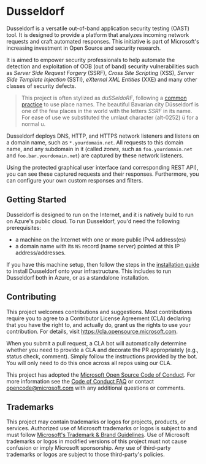 # Dusseldorf

Dusseldorf is a versatile out-of-band application security testing (OAST) tool.  It is designed to provide a platform that analyzes incoming network requests and craft automated responses.  This initiative is part of Microsoft's increasing investment in Open Source and security research.  

It is aimed to empower security professionals to help automate the detection and exploitation of OOB (out of band) security vulnerabilities such as *Server Side Request Forgery* (SSRF), *Cross Site Scripting* (XSS), *Server Side Template Injection* (SSTI), *eXternal XML Entities* (XXE) and many other classes of security defects.  

> This project is often stylized as *duSSeldoRF*, following a [common practice](https://en.wikipedia.org/wiki/List_of_Microsoft_codenames) to use place names.  The beautiful Bavarian city Düsseldorf is one of the few places in the world with the letters *SSRF* in its name.  For ease of use we substituted the umlaut character (alt-0252) ü for a normal u.

Dusseldorf deploys DNS, HTTP, and HTTPS network listeners and listens on a domain name, such as `*.yourdomain.net`.  All requests to this domain name, and any subdomain in it (called _zones_, such as `foo.yourdomain.net` and `foo.bar.yourdomain.net`) are captured by these network listeners.  

Using the protected graphical user interface (and corresponding REST API), you can see these captured requests and their responses.  Furthermore, you can configure your own custom responses and filters.  



## Getting Started

Dusseldorf is designed to run on the Internet, and it is natively build to run on Azure's public cloud.  To run Dusseldorf, you'd need the following prerequisites:

 - a machine on the Internet with one or more public IPv4 address(es)
 - a domain name with its `NS` record (name server) pointed at this IP address/addresses. 

If you have this machine setup, then follow the steps in the [installation guide](docs/install.md) to install Dusseldorf onto your infrastructure.  This includes to run Dusseldorf both in Azure, or as a standalone installation.


## Contributing

This project welcomes contributions and suggestions.  Most contributions require you to agree to a
Contributor License Agreement (CLA) declaring that you have the right to, and actually do, grant us
the rights to use your contribution. For details, visit https://cla.opensource.microsoft.com.

When you submit a pull request, a CLA bot will automatically determine whether you need to provide
a CLA and decorate the PR appropriately (e.g., status check, comment). Simply follow the instructions
provided by the bot. You will only need to do this once across all repos using our CLA.

This project has adopted the [Microsoft Open Source Code of Conduct](https://opensource.microsoft.com/codeofconduct/).
For more information see the [Code of Conduct FAQ](https://opensource.microsoft.com/codeofconduct/faq/) or
contact [opencode@microsoft.com](mailto:opencode@microsoft.com) with any additional questions or comments.

## Trademarks

This project may contain trademarks or logos for projects, products, or services. Authorized use of Microsoft 
trademarks or logos is subject to and must follow 
[Microsoft's Trademark & Brand Guidelines](https://www.microsoft.com/en-us/legal/intellectualproperty/trademarks/usage/general).
Use of Microsoft trademarks or logos in modified versions of this project must not cause confusion or imply Microsoft sponsorship.
Any use of third-party trademarks or logos are subject to those third-party's policies.
